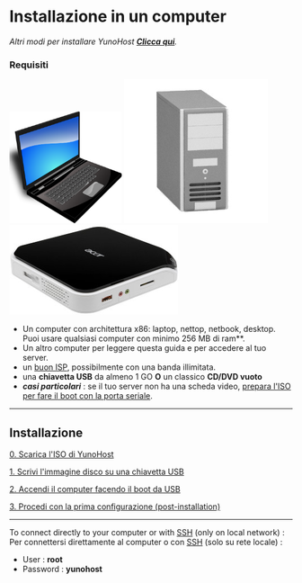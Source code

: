 # Installazione in un computer

*Altri modi per installare YunoHost **[Clicca qui](/install)**.*

### Requisiti

<img src="/images/laptop.png" width=200>
<img src="/images/desktop.jpg">
<img src="/images/nettop.jpg">

* Un computer con architettura x86: laptop, nettop, netbook, desktop.    
Puoi usare qualsiasi computer con minimo 256 MB di ram**.
* Un altro computer per leggere questa guida e per accedere al tuo server.
* un [buon ISP](/isp), possibilmente con una banda illimitata.
* una **chiavetta USB** da almeno 1 GO **O** un classico **CD/DVD vuoto**
* ***casi particolari*** : se il tuo server non ha una scheda video, [prepara l'ISO per fare il boot con la porta seriale](https://github.com/luffah/debian-mkserialiso).

---

## Installazione


<a class="btn btn-lg btn-default" href="/images">0. Scarica l'ISO di YunoHost</a>

<a class="btn btn-lg btn-default" href="/burn_or_copy_iso">1. Scrivi l'immagine disco su una chiavetta USB</a>

<a class="btn btn-lg btn-default" href="/boot_and_graphical_install">2. Accendi il computer facendo il boot da USB</a>

<a class="btn btn-lg btn-default" href="/postinstall">3. Procedi con la prima configurazione (post-installation)</a>

---

To connect directly to your computer or with [SSH](/ssh) (only on local network) :
Per connettersi direttamente al computer o con [SSH](/ssh) (solo su rete locale) :
* User : **root**
* Password : **yunohost**
